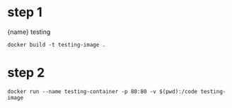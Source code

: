 # step 1

{name} testing

`docker build -t testing-image .`

# step 2

`docker run --name testing-container -p 80:80 -v $(pwd):/code testing-image`
